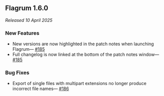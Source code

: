 ## Flagrum 1.6.0

_Released 10 April 2025_

### New Features

* New versions are now highlighted in the patch notes when launching Flagrum— [#185](https://github.com/Kizari/Flagrum/issues/185)
* Full changelog is now linked at the bottom of the patch notes window— [#185](https://github.com/Kizari/Flagrum/issues/185)


### Bug Fixes

* Export of single files with multipart extensions no longer produce incorrect file
  names— [#186](https://github.com/Kizari/Flagrum/issues/186)
